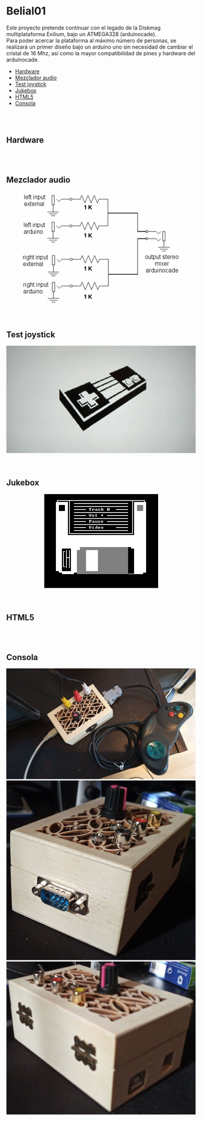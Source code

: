 # Belial01
Este proyecto pretende continuar con el legado de la Diskmag multiplataforma Exilium, bajo un ATMEGA328 (arduinocade).<br>
Para poder acercar la plataforma al máximo número de personas, se realizará un primer diseño bajo un arduino uno sin necesidad de cambiar el cristal de 16 Mhz, así como la mayor compatibilidad de pines y hardware del arduinocade.<br>
<ul>
 <li><a href='#hardware'>Hardware<a/></li>
 <li><a href='#mixer'>Mezclador audio<a/></li>
 <li><a href='#joystick'>Test joystick<a/></li>
 <li><a href='#jukebox'>Jukebox<a/></li> 
 <li><a href='#html5'>HTML5<a/></li>
 <li><a href='#box'>Consola<a/></li>
</ul>

<br><br>
<a name="hardware"><h2>Hardware</h2></a>
<br><br>

<a name="mixer"><h2>Mezclador audio</h2></a>
<center><img src="preview/previewMixerAudio.gif"></center>
<br><br>

<a name="joystick"><h2>Test joystick</h2></a>
<center><img src="preview/previewPadTV.gif"></center>
<br><br>

<a name="jukebox"><h2>Jukebox</h2></a>
<center><img src="preview/previewJukeboxDisk.gif"></center>
<br><br>

<a name="html5"><h2>HTML5</h2></a>
<br><br>

<a name="box"><h2>Consola</h2></a>
<center><img src="preview/previewBoxJoystickDB9.jpg"></center>
<center><img src="preview/boxArduinocade.jpg"></center>
<center><img src="preview/boxArduinocade2.jpg"></center>
<br><br>
